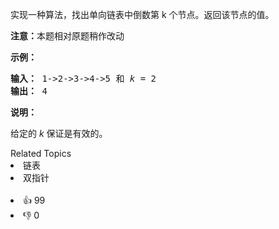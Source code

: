 <p>实现一种算法，找出单向链表中倒数第 k 个节点。返回该节点的值。</p>

<p><strong>注意：</strong>本题相对原题稍作改动</p>

<p><strong>示例：</strong></p>

<pre><strong>输入：</strong> 1-&gt;2-&gt;3-&gt;4-&gt;5 和 <em>k</em> = 2
<strong>输出： </strong>4</pre>

<p><strong>说明：</strong></p>

<p>给定的 <em>k</em>&nbsp;保证是有效的。</p>
<div><div>Related Topics</div><div><li>链表</li><li>双指针</li></div></div><br><div><li>👍 99</li><li>👎 0</li></div>